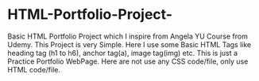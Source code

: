 # HTML-Portfolio-Project-
Basic HTML Portfolio Project which I inspire from Angela YU Course from Udemy. 
This Project is very Simple. Here I use some Basic HTML Tags like heading tag (h1 to h6), anchor tag(a), image tag(img) etc. This is just a Practice Portfolio WebPage. Here are not use any CSS code/file, only use HTML code/file.
